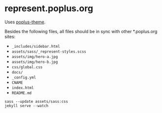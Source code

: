 # represent.poplus.org

Uses [poplus-theme](https://github.com/mysociety/poplus-theme/).

Besides the following files, all files should be in sync with other *.poplus.org sites:

* `_includes/sidebar.html`
* `assets/sass/_represent-styles.scss`
* `assets/img/hero-a.jpg`
* `assets/img/hero-b.jpg`
* `css/global.css`
* `docs/`
* `_config.yml`
* `CNAME`
* `index.html`
* `README.md`

```
sass --update assets/sass:css
jekyll serve --watch
```
